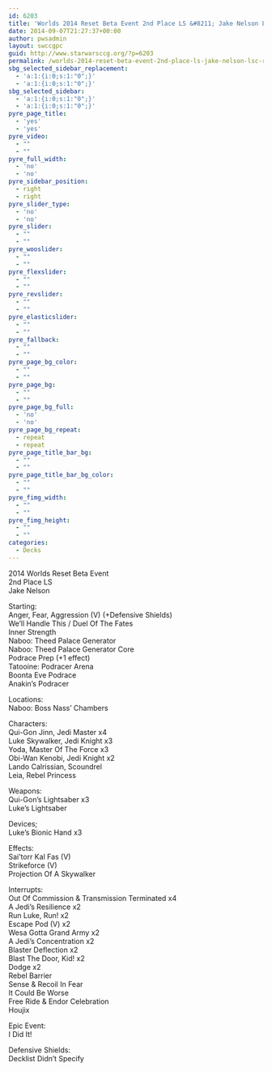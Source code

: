 ```yaml
---
id: 6203
title: 'Worlds 2014 Reset Beta Event 2nd Place LS &#8211; Jake Nelson LSC Podracing'
date: 2014-09-07T21:27:37+00:00
author: pwsadmin
layout: swccgpc
guid: http://www.starwarsccg.org/?p=6203
permalink: /worlds-2014-reset-beta-event-2nd-place-ls-jake-nelson-lsc-racing/
sbg_selected_sidebar_replacement:
  - 'a:1:{i:0;s:1:"0";}'
  - 'a:1:{i:0;s:1:"0";}'
sbg_selected_sidebar:
  - 'a:1:{i:0;s:1:"0";}'
  - 'a:1:{i:0;s:1:"0";}'
pyre_page_title:
  - 'yes'
  - 'yes'
pyre_video:
  - ""
  - ""
pyre_full_width:
  - 'no'
  - 'no'
pyre_sidebar_position:
  - right
  - right
pyre_slider_type:
  - 'no'
  - 'no'
pyre_slider:
  - ""
  - ""
pyre_wooslider:
  - ""
  - ""
pyre_flexslider:
  - ""
  - ""
pyre_revslider:
  - ""
  - ""
pyre_elasticslider:
  - ""
  - ""
pyre_fallback:
  - ""
  - ""
pyre_page_bg_color:
  - ""
  - ""
pyre_page_bg:
  - ""
  - ""
pyre_page_bg_full:
  - 'no'
  - 'no'
pyre_page_bg_repeat:
  - repeat
  - repeat
pyre_page_title_bar_bg:
  - ""
  - ""
pyre_page_title_bar_bg_color:
  - ""
  - ""
pyre_fimg_width:
  - ""
  - ""
pyre_fimg_height:
  - ""
  - ""
categories:
  - Decks
---
```

2014 Worlds Reset Beta Event  
2nd Place LS  
Jake Nelson

Starting:  
Anger, Fear, Aggression (V) (+Defensive Shields)  
We&#8217;ll Handle This / Duel Of The Fates  
Inner Strength  
Naboo: Theed Palace Generator  
Naboo: Theed Palace Generator Core  
Podrace Prep (+1 effect)  
Tatooine: Podracer Arena  
Boonta Eve Podrace  
Anakin&#8217;s Podracer

Locations:  
Naboo: Boss Nass&#8217; Chambers

Characters:  
Qui-Gon Jinn, Jedi Master x4  
Luke Skywalker, Jedi Knight x3  
Yoda, Master Of The Force x3  
Obi-Wan Kenobi, Jedi Knight x2  
Lando Calrissian, Scoundrel  
Leia, Rebel Princess

Weapons:  
Qui-Gon&#8217;s Lightsaber x3  
Luke&#8217;s Lightsaber

Devices;  
Luke&#8217;s Bionic Hand x3

Effects:  
Sai&#8217;torr Kal Fas (V)  
Strikeforce (V)  
Projection Of A Skywalker

Interrupts:  
Out Of Commission & Transmission Terminated x4  
A Jedi&#8217;s Resilience x2  
Run Luke, Run! x2  
Escape Pod (V) x2  
Wesa Gotta Grand Army x2  
A Jedi&#8217;s Concentration x2  
Blaster Deflection x2  
Blast The Door, Kid! x2  
Dodge x2  
Rebel Barrier  
Sense & Recoil In Fear  
It Could Be Worse  
Free Ride & Endor Celebration  
Houjix

Epic Event:  
I Did It!

Defensive Shields:  
Decklist Didn&#8217;t Specify